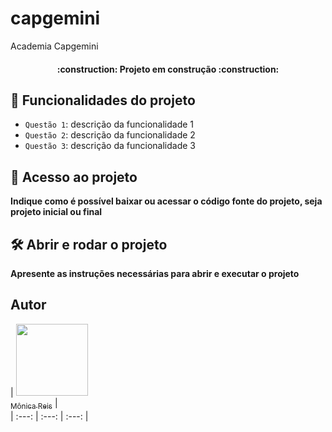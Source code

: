 # capgemini
Academia Capgemini

<h4 align="center"> 
    :construction:  Projeto em construção  :construction:
</h4>

## :hammer: Funcionalidades do projeto

- `Questão 1`: descrição da funcionalidade 1
- `Questão 2`: descrição da funcionalidade 2
- `Questão 3`: descrição da funcionalidade 3

## 📁 Acesso ao projeto

**Indique como é possível baixar ou acessar o código fonte do projeto, seja projeto inicial ou final**

## 🛠️ Abrir e rodar o projeto

**Apresente as instruções necessárias para abrir e executar o projeto**

## Autor

| [<img src="https://avatars.githubusercontent.com/u/84407215?v=4" width=115><br><sub>Mônica Reis</sub>](https://github.com/monicagmreis) |  
| :---: | :---: | :---: |

